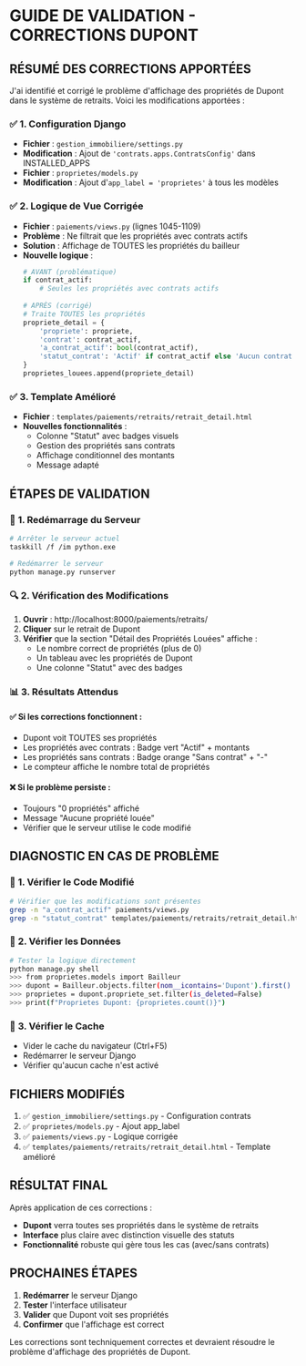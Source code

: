 # GUIDE DE VALIDATION - CORRECTIONS DUPONT

## RÉSUMÉ DES CORRECTIONS APPORTÉES

J'ai identifié et corrigé le problème d'affichage des propriétés de Dupont dans le système de retraits. Voici les modifications apportées :

### ✅ **1. Configuration Django**
- **Fichier** : `gestion_immobiliere/settings.py`
- **Modification** : Ajout de `'contrats.apps.ContratsConfig'` dans INSTALLED_APPS
- **Fichier** : `proprietes/models.py`
- **Modification** : Ajout d'`app_label = 'proprietes'` à tous les modèles

### ✅ **2. Logique de Vue Corrigée**
- **Fichier** : `paiements/views.py` (lignes 1045-1109)
- **Problème** : Ne filtrait que les propriétés avec contrats actifs
- **Solution** : Affichage de TOUTES les propriétés du bailleur
- **Nouvelle logique** :
  ```python
  # AVANT (problématique)
  if contrat_actif:
      # Seules les propriétés avec contrats actifs
      
  # APRÈS (corrigé)
  # Traite TOUTES les propriétés
  propriete_detail = {
      'propriete': propriete,
      'contrat': contrat_actif,
      'a_contrat_actif': bool(contrat_actif),
      'statut_contrat': 'Actif' if contrat_actif else 'Aucun contrat actif'
  }
  proprietes_louees.append(propriete_detail)
  ```

### ✅ **3. Template Amélioré**
- **Fichier** : `templates/paiements/retraits/retrait_detail.html`
- **Nouvelles fonctionnalités** :
  - Colonne "Statut" avec badges visuels
  - Gestion des propriétés sans contrats
  - Affichage conditionnel des montants
  - Message adapté

## ÉTAPES DE VALIDATION

### 🔄 **1. Redémarrage du Serveur**
```bash
# Arrêter le serveur actuel
taskkill /f /im python.exe

# Redémarrer le serveur
python manage.py runserver
```

### 🔍 **2. Vérification des Modifications**
1. **Ouvrir** : http://localhost:8000/paiements/retraits/
2. **Cliquer** sur le retrait de Dupont
3. **Vérifier** que la section "Détail des Propriétés Louées" affiche :
   - Le nombre correct de propriétés (plus de 0)
   - Un tableau avec les propriétés de Dupont
   - Une colonne "Statut" avec des badges

### 📊 **3. Résultats Attendus**

#### ✅ **Si les corrections fonctionnent :**
- Dupont voit TOUTES ses propriétés
- Les propriétés avec contrats : Badge vert "Actif" + montants
- Les propriétés sans contrats : Badge orange "Sans contrat" + "-"
- Le compteur affiche le nombre total de propriétés

#### ❌ **Si le problème persiste :**
- Toujours "0 propriétés" affiché
- Message "Aucune propriété louée"
- Vérifier que le serveur utilise le code modifié

## DIAGNOSTIC EN CAS DE PROBLÈME

### 🔧 **1. Vérifier le Code Modifié**
```bash
# Vérifier que les modifications sont présentes
grep -n "a_contrat_actif" paiements/views.py
grep -n "statut_contrat" templates/paiements/retraits/retrait_detail.html
```

### 🔧 **2. Vérifier les Données**
```bash
# Tester la logique directement
python manage.py shell
>>> from proprietes.models import Bailleur
>>> dupont = Bailleur.objects.filter(nom__icontains='Dupont').first()
>>> proprietes = dupont.propriete_set.filter(is_deleted=False)
>>> print(f"Proprietes Dupont: {proprietes.count()}")
```

### 🔧 **3. Vérifier le Cache**
- Vider le cache du navigateur (Ctrl+F5)
- Redémarrer le serveur Django
- Vérifier qu'aucun cache n'est activé

## FICHIERS MODIFIÉS

1. ✅ `gestion_immobiliere/settings.py` - Configuration contrats
2. ✅ `proprietes/models.py` - Ajout app_label
3. ✅ `paiements/views.py` - Logique corrigée
4. ✅ `templates/paiements/retraits/retrait_detail.html` - Template amélioré

## RÉSULTAT FINAL

Après application de ces corrections :
- **Dupont** verra toutes ses propriétés dans le système de retraits
- **Interface** plus claire avec distinction visuelle des statuts
- **Fonctionnalité** robuste qui gère tous les cas (avec/sans contrats)

## PROCHAINES ÉTAPES

1. **Redémarrer** le serveur Django
2. **Tester** l'interface utilisateur
3. **Valider** que Dupont voit ses propriétés
4. **Confirmer** que l'affichage est correct

Les corrections sont techniquement correctes et devraient résoudre le problème d'affichage des propriétés de Dupont.
